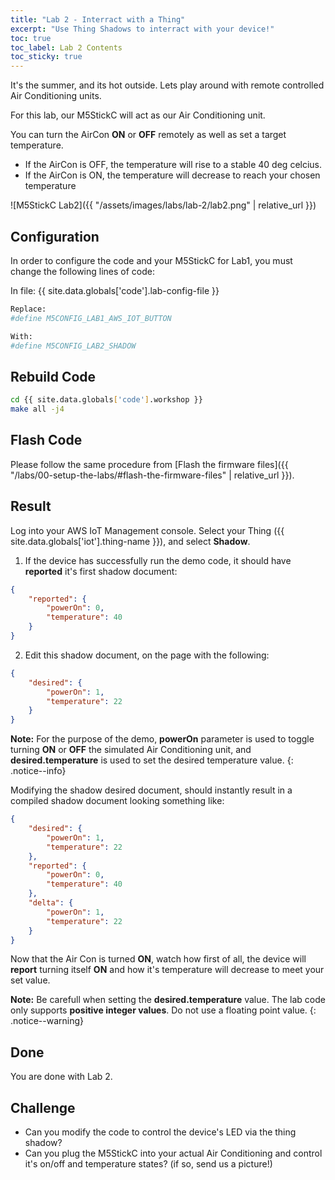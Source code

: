 ```yaml
---
title: "Lab 2 - Interract with a Thing"
excerpt: "Use Thing Shadows to interract with your device!"
toc: true
toc_label: Lab 2 Contents
toc_sticky: true
---
```


It's the summer, and its hot outside. Lets play around with remote controlled Air Conditioning units.

For this lab, our M5StickC will act as our Air Conditioning unit.

You can turn the AirCon **ON** or **OFF** remotely as well as set a target temperature.

* If the AirCon is OFF, the temperature will rise to a stable 40 deg celcius.
* If the AirCon is ON, the temperature will decrease to reach your chosen temperature

![M5StickC Lab2]({{ "/assets/images/labs/lab-2/lab2.png" | relative_url }})

## Configuration

In order to configure the code and your M5StickC for Lab1, you must change the following lines of code:

In file: {{ site.data.globals['code'].lab-config-file }}

```bash
Replace:
#define M5CONFIG_LAB1_AWS_IOT_BUTTON

With:
#define M5CONFIG_LAB2_SHADOW
```

## Rebuild Code

```bash
cd {{ site.data.globals['code'].workshop }}
make all -j4
```

## Flash Code

Please follow the same procedure from [Flash the firmware files]({{ "/labs/00-setup-the-labs/#flash-the-firmware-files" | relative_url }}).

## Result

Log into your AWS IoT Management console. Select your Thing ({{ site.data.globals['iot'].thing-name }}), and select **Shadow**.

1. If the device has successfully run the demo code, it should have **reported** it's first shadow document:

```json
{
	"reported": {
		"powerOn": 0,
		"temperature": 40
	}
}
```

2. Edit this shadow document, on the page with the following:

```json
{
	"desired": {
		"powerOn": 1,
		"temperature": 22
	}
}
```

**Note:** For the purpose of the demo, **powerOn** parameter is used to toggle turning **ON** or **OFF** the simulated Air Conditioning unit, and **desired.temperature** is used to set the desired temperature value.
{: .notice--info}

Modifying the shadow desired document, should instantly result in a compiled shadow document looking something like:

```json
{
	"desired": {
		"powerOn": 1,
		"temperature": 22
	},
	"reported": {
		"powerOn": 0,
		"temperature": 40
	},
	"delta": {
		"powerOn": 1,
		"temperature": 22
	}
}
```

Now that the Air Con is turned **ON**, watch how first of all, the device will **report** turning itself **ON** and how it's temperature will decrease to meet your set value.

**Note:** Be carefull when setting the **desired.temperature** value. The lab code only supports **positive integer values**. Do not use a floating point value.
{: .notice--warning}

## Done

You are done with Lab 2.


## Challenge
* Can you modify the code to control the device's LED via the thing shadow?
* Can you plug the M5StickC into your actual Air Conditioning and control it's on/off and temperature states? (if so, send us a picture!)

